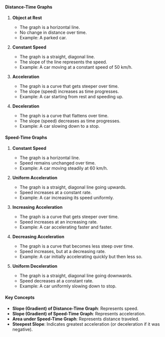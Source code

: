 #### **Distance-Time Graphs**

1. **Object at Rest**
   - The graph is a horizontal line.
   - No change in distance over time.
   - Example: A parked car.

2. **Constant Speed**
   - The graph is a straight, diagonal line.
   - The slope of the line represents the speed.
   - Example: A car moving at a constant speed of 50 km/h.

3. **Acceleration**
   - The graph is a curve that gets steeper over time.
   - The slope (speed) increases as time progresses.
   - Example: A car starting from rest and speeding up.

4. **Deceleration**
   - The graph is a curve that flattens over time.
   - The slope (speed) decreases as time progresses.
   - Example: A car slowing down to a stop.

#### **Speed-Time Graphs**

1. **Constant Speed**
   - The graph is a horizontal line.
   - Speed remains unchanged over time.
   - Example: A car moving steadily at 60 km/h.

2. **Uniform Acceleration**
   - The graph is a straight, diagonal line going upwards.
   - Speed increases at a constant rate.
   - Example: A car increasing its speed uniformly.

3. **Increasing Acceleration**
   - The graph is a curve that gets steeper over time.
   - Speed increases at an increasing rate.
   - Example: A car accelerating faster and faster.

4. **Decreasing Acceleration**
   - The graph is a curve that becomes less steep over time.
   - Speed increases, but at a decreasing rate.
   - Example: A car initially accelerating quickly but then less so.

5. **Uniform Deceleration**
   - The graph is a straight, diagonal line going downwards.
   - Speed decreases at a constant rate.
   - Example: A car uniformly slowing down to stop.

#### **Key Concepts**

- **Slope (Gradient) of Distance-Time Graph**: Represents speed.
- **Slope (Gradient) of Speed-Time Graph**: Represents acceleration.
- **Area under Speed-Time Graph**: Represents distance traveled.
- **Steepest Slope**: Indicates greatest acceleration (or deceleration if it was negative).